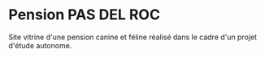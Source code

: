 ﻿# Pension PAS DEL ROC

Site vitrine d'une pension canine et féline réalisé dans le cadre d'un projet d'étude autonome.

